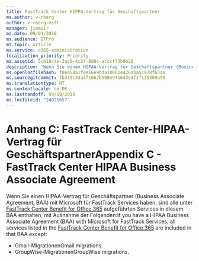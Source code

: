 ```yaml
---
title: FastTrack Center HIPPA-Vertrag für Geschäftspartner
ms.author: v-rberg
author: v-rberg-msft
manager: jimmuir
ms.date: 09/04/2018
ms.audience: ITPro
ms.topic: article
ms.service: o365-administration
localization_priority: Priority
ms.assetid: 5c619c4e-2ac5-4c2f-8d8c-acccff3b9b20
description: 'Wenn Sie einen HIPAA-Vertrag für Geschäftspartner (Business Associate Agreement, BAA) mit Microsoft für FastTrack Services haben, sind alle unter FastTrack Center Benefit for Office 365 aufgeführten Services in diesem BAA enthalten, mit Ausnahme der Folgenden:'
ms.openlocfilehash: f8ea54a1fee16e9bda100614426aba5c978f63aa
ms.sourcegitcommit: 7b319c33a4f1062b508e941643e4f1f135309a98
ms.translationtype: HT
ms.contentlocale: de-DE
ms.lasthandoff: 09/19/2018
ms.locfileid: "24021657"
---
```

# <a name="appendix-c---fasttrack-center-hipaa-business-associate-agreement"></a><span data-ttu-id="08cb5-103">Anhang C: FastTrack Center-HIPAA-Vertrag für Geschäftspartner</span><span class="sxs-lookup"><span data-stu-id="08cb5-103">Appendix C - FastTrack Center HIPAA Business Associate Agreement</span></span>

<span data-ttu-id="08cb5-104">Wenn Sie einen HIPAA-Vertrag für Geschäftspartner (Business Associate Agreement, BAA) mit Microsoft für FastTrack Services haben, sind alle unter [FastTrack Center Benefit for Office 365](fasttrack-benefit-for-office-365.md) aufgeführten Services in diesem BAA enthalten, mit Ausnahme der Folgenden:</span><span class="sxs-lookup"><span data-stu-id="08cb5-104">If you have a HIPAA Business Associate Agreement (BAA) with Microsoft for FastTrack Services, all services listed in the [FastTrack Center Benefit for Office 365](fasttrack-benefit-for-office-365.md) are included in that BAA except:</span></span> 
  
- <span data-ttu-id="08cb5-105">Gmail-Migrationen</span><span class="sxs-lookup"><span data-stu-id="08cb5-105">Gmail migrations.</span></span>   
- <span data-ttu-id="08cb5-106">GroupWise-Migrationen</span><span class="sxs-lookup"><span data-stu-id="08cb5-106">GroupWise migrations.</span></span>
    

